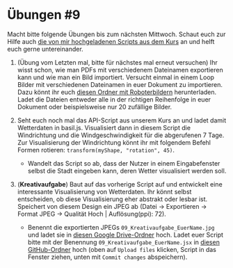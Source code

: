 # Übungen #9

Macht bitte folgende Übungen bis zum nächsten Mittwoch. Schaut euch zur Hilfe auch [die von mir hochgeladenen Scripts aus dem Kurs](https://github.com/typografie-haw-hamburg/Typografie-programmieren/tree/master/Kurs/09) an und helft euch gerne untereinander.

1. (Übung vom Letzten mal, bitte für nächstes mal erneut versuchen) Ihr wisst schon, wie man PDFs mit verschiedenem Dateinamen exportieren kann und wie man ein Bild importiert. Versucht einmal in einem Loop Bilder mit verschiedenen Dateinamen in euer Dokument zu importieren. Dazu könnt ihr euch [diesen Ordner mit Roboterbildern](https://github.com/typografie-haw-hamburg/Typografie-programmieren/blob/master/Material/robo.zip) herunterladen. Ladet die Dateien entweder alle in der richtigen Reihenfolge in euer Dokument oder beispielsweise nur 20 zufällige Bilder.

2. Seht euch noch mal das API-Script aus unserem Kurs an und ladet damit Wetterdaten in basil.js. Visualisiert dann in diesem Script die Windrichtung und die Windgeschwindigkeit für die abgerufenen 7 Tage. Zur Visualisierung der Windrichtung könnt ihr mit folgendem Befehl Formen rotieren: `transform(myShape, "rotation", 45)`.

    - Wandelt das Script so ab, dass der Nutzer in einem Eingabefenster selbst die Stadt eingeben kann, deren Wetter visualisiert werden soll.

3. (**Kreativaufgabe**) Baut auf das vorherige Script auf und entwickelt eine interessante Visualisierung von Wetterdaten. Ihr könnt selbst entscheiden, ob diese Visualisierung eher abstrakt oder lesbar ist. Speichert von diesem Design ein JPEG ab (Datei -> Exportieren -> Format JPEG -> Qualität Hoch | Auflösung(ppi): 72).

      * Benennt die exportierten JPEGs `09_Kreativaufgabe_EuerName.jpg` und ladet sie in [diesen Google Drive-Ordner](https://drive.google.com/drive/folders/1GdBTpg3Xufp2KlHHvsp9b3l3fKOEEICN?usp=sharing) hoch. Ladet euer Script bitte mit der Benennung `09_Kreativaufgabe_EuerName.jsx` in [diesen  GitHub-Ordner](https://github.com/typografie-haw-hamburg/Typografie-programmieren/tree/master/Uebungen/Loesungen) hoch (oben auf `Upload files` klicken, Script in das Fenster ziehen, unten mit `Commit changes` abspeichern).
